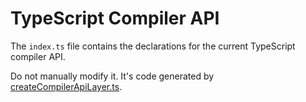 ﻿# TypeScript Compiler API

The `index.ts` file contains the declarations for the current TypeScript compiler API.

Do not manually modify it. It's code generated by [createCompilerApiLayer.ts](../../scripts/createCompilerApiLayer.ts).

